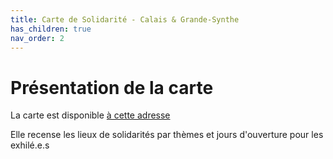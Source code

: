 ```yaml
---
title: Carte de Solidarité - Calais & Grande-Synthe
has_children: true
nav_order: 2
---
```


# Présentation de la carte

La carte est disponible [à cette adresse](https://littoral-solidarite.gogocarto.fr/annuaire#/carte/@50.96,1.81,10z?cat=all)

Elle recense les lieux de solidarités par thèmes et jours d'ouverture pour les exhilé.e.s
